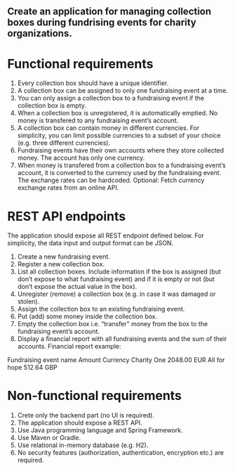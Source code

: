 ## Create an application for managing collection boxes during fundrising events for charity organizations.

# Functional requirements
1. Every collection box should have a unique identifier.
2. A collection box can be assigned to only one fundraising event at a time.
3. You can only assign a collection box to a fundraising event if the collection box is empty.
4. When a collection box is unregistered, it is automatically emptied. No money is transfered to any
fundraising event’s account.
5. A collection box can contain money in different currencies. For simplicity, you can limit possible
currencies to a subset of your choice (e.g. three different currencies).
6. Fundraising events have their own accounts where they store collected money. The account has
only one currency.
7. When money is transfered from a collection box to a fundraising event’s account, it is converted
to the currency used by the fundraising event. The exchange rates can be hardcoded.
Optional: Fetch currency exchange rates from an online API.

# REST API endpoints
The application should expose all REST endpoint defined below. For simplicity, the data input and
output format can be JSON.
1. Create a new fundraising event.
2. Register a new collection box.
3. List all collection boxes. Include information if the box is assigned (but don’t expose to what
fundraising event) and if it is empty or not (but don’t expose the actual value in the box).
4. Unregister (remove) a collection box (e.g. in case it was damaged or stolen).
5. Assign the collection box to an existing fundraising event.
6. Put (add) some money inside the collection box.
7. Empty the collection box i.e. “transfer” money from the box to the fundraising event’s account.
8. Display a financial report with all fundraising events and the sum of their accounts.
Financial report example:

Fundraising event name Amount Currency
Charity One 2048.00 EUR
All for hope 512.64 GBP

# Non-functional requirements
1. Crete only the backend part (no UI is required).
2. The application should expose a REST API.
3. Use Java programming language and Spring Framework.
4. Use Maven or Gradle.
5. Use relational in-memory database (e.g. H2).
6. No security features (authorization, authentication, encryption etc.) are required.
